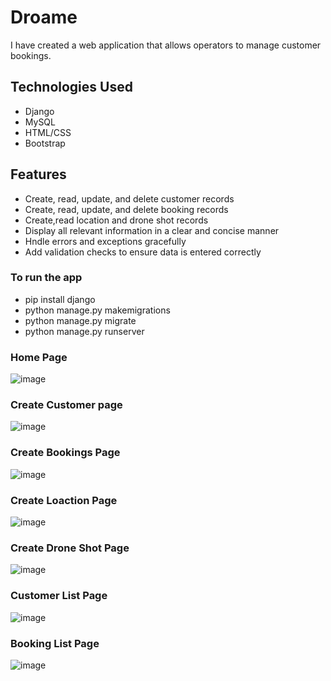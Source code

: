 # Droame

I have created a web application that allows operators to manage customer bookings.

## Technologies Used ##
* Django
* MySQL
* HTML/CSS
* Bootstrap

## Features ##
* Create, read, update, and delete customer records
* Create, read, update, and delete booking records
* Create,read location and drone shot records
* Display all relevant information in a clear and concise manner
* Hndle errors and exceptions gracefully
* Add validation checks to ensure data is entered correctly

### To run the app ###
* pip install django
* python manage.py makemigrations
* python manage.py migrate
* python manage.py runserver

### Home Page ###
![image](https://user-images.githubusercontent.com/61941376/228430938-5f7f7890-643b-4ad2-9f64-d0ee9dfd9e82.png)

### Create Customer page ###
![image](https://user-images.githubusercontent.com/61941376/228431066-472d9fa7-b492-42b8-bf5a-c5f94469b29e.png)

### Create Bookings Page ###
![image](https://user-images.githubusercontent.com/61941376/228431133-b687b4b3-f574-4844-9ebe-7b1927cd17eb.png)

### Create Loaction Page ###
![image](https://user-images.githubusercontent.com/61941376/228431609-2b0f3961-2cf1-4c9d-b109-86f5ab0c271e.png)

### Create Drone Shot Page ###
![image](https://user-images.githubusercontent.com/61941376/228431570-be44b7a2-fd07-442d-b5f6-184e7d02aa18.png)


### Customer List Page ###
![image](https://user-images.githubusercontent.com/61941376/228431508-d4b990a1-8ee1-4752-b978-ac9a2b0676bd.png)


### Booking List Page ###
![image](https://user-images.githubusercontent.com/61941376/228431440-e61025d5-d941-4a42-8ee1-ef3e6a813f12.png)

